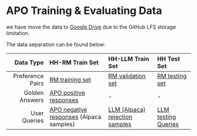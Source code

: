 # APO Training & Evaluating Data

we have move the data to [Google Drive](https://drive.google.com/drive/folders/1v0xNMMOfL9lfFLzTGCerZCPNPJrR9ZLX) due to the GitHub LFS storage limitation.

The data separation can be found below:


| Data Type| HH-RM Train Set | HH-LLM Train Set| HH Test Set|
| --------:| :----------|:-------| :--------|
| Preference Pairs | [RM training set](https://drive.google.com/file/d/12DefElb3DazIPeaIEwd0B_9La84Slc7f/view?usp=sharing) | [RM validation set](https://drive.google.com/file/d/1ZqTuupFxrK2m3_E6ezMRcdT_4k6zX-IW/view?usp=sharing) | [RM testing set](https://drive.google.com/file/d/1ite1KXZlGs1ojCVB20rLHlj7_3KlOULY/view?usp=sharing)|
| Golden Answers | [APO positive responses](https://drive.google.com/file/d/1hDo6Sk8QX1c3kP_qJUgZ4J16kHAi0hEq/view?usp=sharing) | - | -|
|User Queries | [APO negative responses](https://drive.google.com/file/d/1_wiKVKob6QVOHja4C_N-y5LlvHZE9ZiZ/view?usp=sharing) (Alpaca samples)| [LLM (Alpaca) rejection samples](https://drive.google.com/file/d/1ZpAXK0F-YC919_vP7gnyGpo8ezQGIv5O/view?usp=sharing)| [LLM testing Queries](https://drive.google.com/file/d/1ite1KXZlGs1ojCVB20rLHlj7_3KlOULY/view?usp=drive_link)|
